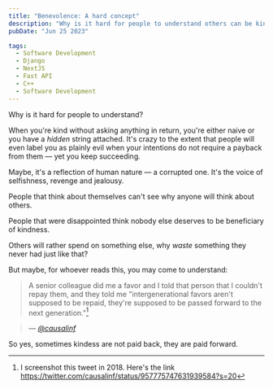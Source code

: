 ```yaml
---
title: "Benevolence: A hard concept"
description: "Why is it hard for people to understand others can be kind?"
pubDate: "Jun 25 2023"

tags:
  - Software Development
  - Django
  - NextJS
  - Fast API
  - C++
  - Software Development
---
```


Why is it hard for people to understand?

When you're kind without asking anything in return, you're either naive or you have a _hidden_ string attached. It's crazy to the extent that people will even label you as plainly evil when your intentions do not require a payback from them — yet you keep succeeding.

Maybe, it's a reflection of human nature — a corrupted one. It's the voice of selfishness, revenge and jealousy.

People that think about themselves can't see why anyone will think about others.

People that were disappointed think nobody else deserves to be beneficiary of kindness.

Others will rather spend on something else, why _waste_ something they never had just like that?

But maybe, for whoever reads this, you may come to understand:

> A senior colleague did me a favor and I told that person that I couldn't repay them, and they told me "intergenerational favors aren't supposed to be repaid, they're supposed to be passed forward to the next generation."[^1]

> — <cite>[@causalinf](https://twitter.com/causalinf)</cite>

So yes, sometimes kindess are not paid back, they are paid forward.

[^1]: I screenshot this tweet in 2018. Here's the link https://twitter.com/causalinf/status/957775747631939584?s=20